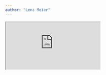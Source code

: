 ```yaml
---
author: "Lena Meier"
---
```



<iframe src="https://drive.google.com/file/d/1RbPxn6gtRtr6CuUBIidiBcvLq08F4uc5/preview">  

</iframe>